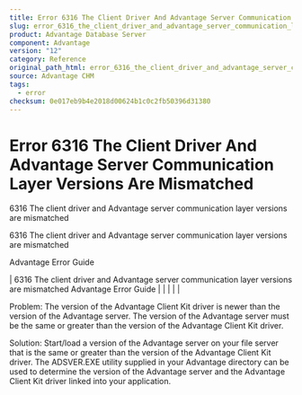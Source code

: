 ```yaml
---
title: Error 6316 The Client Driver And Advantage Server Communication Layer Versions Are Mismatched
slug: error_6316_the_client_driver_and_advantage_server_communication_layer_versions_are_mismatched
product: Advantage Database Server
component: Advantage
version: "12"
category: Reference
original_path_html: error_6316_the_client_driver_and_advantage_server_communication_layer_versions_are_mismatched.htm
source: Advantage CHM
tags:
  - error
checksum: 0e017eb9b4e2018d00624b1c0c2fb50396d31380
---
```


# Error 6316 The Client Driver And Advantage Server Communication Layer Versions Are Mismatched

6316 The client driver and Advantage server communication layer versions are mismatched

6316 The client driver and Advantage server communication layer versions are mismatched

Advantage Error Guide

| 6316 The client driver and Advantage server communication layer versions are mismatched  Advantage Error Guide |  |  |  |  |

Problem: The version of the Advantage Client Kit driver is newer than the version of the Advantage server. The version of the Advantage server must be the same or greater than the version of the Advantage Client Kit driver.

Solution: Start/load a version of the Advantage server on your file server that is the same or greater than the version of the Advantage Client Kit driver. The ADSVER.EXE utility supplied in your Advantage directory can be used to determine the version of the Advantage server and the Advantage Client Kit driver linked into your application.
